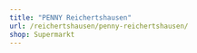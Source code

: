 ```yaml
---
title: "PENNY Reichertshausen"
url: /reichertshausen/penny-reichertshausen/
shop: Supermarkt
---
```

